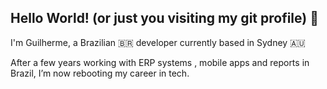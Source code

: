 ## Hello World! (or just you visiting my git profile) 🤨

I'm Guilherme, a Brazilian 🇧🇷 developer currently based in Sydney 🇦🇺  

After a few years working with ERP systems , mobile apps and reports in Brazil, I’m now rebooting my career in tech.
